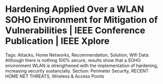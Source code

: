 # Hardening Applied Over a WLAN SOHO Environment for Mitigation of Vulnerabilities | IEEE Conference Publication | IEEE Xplore

Tags: Attacks, Home Networks, Recommendation, Solution, Wifi
Data: Although there is nothing 100% secure, results show that a SOHO environment WLAN is strengthened with the implementation of hardening, increasing security sustancially.
Section: Perimeter Security, RECENT HOME NET THREATS, Wireless & Access Points